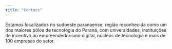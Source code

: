 ```yaml
---
title: "Contact"
---
```

Estamos localizados no sudoeste paranaense, região reconhecida como um dos maiores pólos de tecnologia do Paraná, com universidades, instituições de incentivo ao empreendedorismo digital, núcleos de tecnologia e mais de 100 empresas do setor.